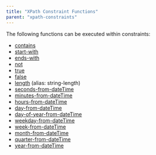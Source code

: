 ```yaml
---
title: "XPath Constraint Functions"
parent: "xpath-constraints"
---
```



The following functions can be executed within constraints:

*   [contains](xpath-contains)
*   [start-with](xpath-starts-with)
*   [ends-with](xpath-ends-with)
*   [not](xpath-not)
*   [true](xpath-true)
*   [false](xpath-false)
*   [length](xpath-length) (alias: string-length)
*   [seconds-from-dateTime](xpath-seconds-from-datetime)
*   [minutes-from-dateTime](xpath-minutes-from-datetime)
*   [hours-from-dateTime](xpath-hours-from-datetime)
*   [day-from-dateTime](xpath-day-from-datetime)
*   [day-of-year-from-dateTime](xpath-day-of-year-from-datetime)
*   [weekday-from-dateTime](xpath-weekday-from-datetime)
*   [week-from-dateTime](xpath-week-from-datetime)
*   [month-from-dateTime](xpath-month-from-datetime)
*   [quarter-from-dateTime](xpath-quarter-from-datetime)
*   [year-from-dateTime](xpath-year-from-datetime)
